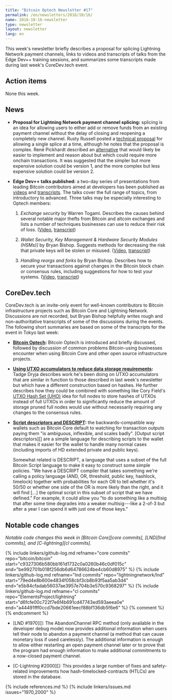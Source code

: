 ```yaml
---
title: "Bitcoin Optech Newsletter #17"
permalink: /en/newsletters/2018/10/16/
name: 2018-10-16-newsletter
type: newsletter
layout: newsletter
lang: en
---
```

This week's newsletter briefly describes a proposal for splicing
Lightning Network payment channels, links to videos and transcripts of
talks from the Edge Dev++ training sessions, and summarizes some
transcripts made during last week's CoreDev.tech event.

## Action items

None this week.

## News

- **Proposal for Lightning Network payment channel splicing:** splicing
  is an idea for allowing users to either add or remove funds from an
  existing payment channel without the delay of closing and reopening a
  completely new channel.  Rusty Russell posted a [technical
  proposal][complex splice] for allowing a single splice at a time,
  although he notes that the proposal is complex.   René Pickhardt
  described an [alternative][simpler splice] that would likely be easier
  to implement and reason about but which could require more onchain
  transactions.  It was suggested that the simpler but more expensive
  solution could be version 1, and the more complex but less expensive
  solution could be version 2.

- **Edge Dev++ talks published:** a two-day series of presentations from
  leading Bitcoin contributors aimed at developers has been published
  as [videos][dev vids] and [transcripts][dev transcripts].  The talks
  cover the full range of topics, from introductory to advanced.  Three
  talks may be especially interesting to Optech members:

    1. *Exchange security* by Warren Togami.  Describes the causes
       behind several notable major thefts from Bitcoin and altcoin
       exchanges and lists a number of techniques businesses can use to
       reduce their risk of loss.  ([Video][warren vid],
       [transcript][warren transcript])

    2. *Wallet Security, Key Management & Hardware Security Modules
       (HSMs)]* by Bryan Bishop.  Suggests methods for decreasing the
       risk that private keys will be stolen or misused.
       ([Video][kanzure wallet vid], [transcript][kanzure wallet
       transcript])

    3. *Handling reorgs and forks* by Bryan Bishop.  Describes how to
       secure your transactions against changes in the Bitcoin block
       chain or consensus rules, including suggestions for how to test
       your systems.  ([Video][kanzure reorg vid], [transcript][kanzure
       reorg transcript])

## CoreDev.tech

CoreDev.tech is an invite-only event for well-known contributors to
Bitcoin infrastructure projects such as Bitcoin Core and Lightning
Network.  Discussions are not recorded, but Bryan Bishop helpfully
writes rough and non-authoritative transcripts of some of the
discussions during the events.  The following short summaries are based
on some of the transcripts for the event in Tokyo last week:

- **[Bitcoin Optech][optech transcript]:** Bitcoin Optech is introduced
  and briefly discussed, followed by discussion of common problems
  Bitcoin-using businesses encounter when using Bitcoin Core and other
  open source infrastructure projects.

- **[Using UTXO accumulators to reduce data storage
  requirements][utreexo]:** Tadge Dryja describes work he's been doing
  on UTXO accumulators that are similar in function to those described
  in last week's newsletter but which have a different construction
  based on hashes.  He further describes how they could be combined with
  something like Cory Field's [UTXO Hash Set (UHO)][UHO] idea for full
  nodes to store hashes of UTXOs instead of full UTXOs in order to
  significantly reduce the amount of storage pruned full nodes would use
  without necessarily requiring any changes to the consensus rules.

- **[Script descriptors and DESCRIPT][]:** the backwards-compatible way
  wallets such as Bitcoin Core default to watching for transaction
  outputs paying them "is ambiguous, inflexible, and scales badly".
  [Output script descriptors][] are a simple language for describing
  scripts to the wallet that makes it easier for the wallet to handle
  many normal cases (including imports of HD extended private and public
  keys).

    Somewhat related is DESCRIPT, a language that uses a subset of the
    full Bitcoin Script language to make it easy to construct some
    simple policies.  "We have a DESCRIPT compiler that takes something
    we're calling a policy language (AND, OR, threshold, public key,
    hashlock, timelock) together with probabilities for each OR to tell
    whether it's 50/50 or whether one side of the OR is more likely than
    the right, and it will find [...] the optimal script in this subset
    of script that we have defined."  For example, it could allow you
    "to do something like a multisig that after some time degrades into
    a weaker multisig---like a 2-of-3 but after a year I can spend it
    with just one of those keys."

## Notable code changes

*Notable code changes this week in [Bitcoin Core][core commits],
[LND][lnd commits], and [C-lightning][cl commits].*

{% include linkers/github-log.md
  refname="core commits"
  repo="bitcoin/bitcoin"
  start="c9327306b580bb161d1732c0a0260b46c0df015c"
  end="be992701b018f256db6d64786624be4cb60d8975"
%}
{% include linkers/github-log.md
  refname="lnd commits"
  repo="lightningnetwork/lnd"
  start="79ed4e8b600e4834f058cbf3cb8b93f5aa5ab3d4"
  end="e5b84cfadab56037ae3957e704b3e570c9368297"
%}
{% include linkers/github-log.md
  refname="cl commits"
  repo="ElementsProject/lightning"
  start="d6fcfe00c722f7e6f4b691cd47743ed593aeea0e"
  end="a44491fff0ccd7bde20661eecf88bf136db5f6e6"
%}
{% comment %}<!-- last secp256k1 commit checked: 1e6f1f5ad5e7f1e3ef79313ec02023902bf8175c -->{% endcomment %}

- [LND #1970][]: The AbandonChannel RPC method (only available in the
  developer debug mode) now provides additional information when users
  tell their node to abandon a payment channel (a method that can cause
  monetary loss if used carelessly).  The additional information is
  enough to allow either restarting an open payment channel later or to
  prove that the program had enough information to make additional
  commitments to a now-closed payment channel.

- [C-Lightning #2000][]: This provides a large number of fixes and
  safety-related improvements how hash-timelocked-contracts (HTLCs) are
  stored in the database.

{% include references.md %}
{% include linkers/issues.md issues="1970,2000" %}

[complex splice]: https://lists.linuxfoundation.org/pipermail/lightning-dev/2018-October/001434.html
[simpler splice]: https://lists.linuxfoundation.org/pipermail/lightning-dev/2018-October/001437.html
[script descriptors and descript]: https://diyhpl.us/wiki/transcripts/bitcoin-core-dev-tech/2018-10-08-script-descriptors/
[utreexo]: https://diyhpl.us/wiki/transcripts/bitcoin-core-dev-tech/2018-10-08-utxo-accumulators-and-utreexo/
[optech transcript]: https://diyhpl.us/wiki/transcripts/bitcoin-core-dev-tech/2018-10-09-bitcoin-optech/
[dev vids]: https://www.youtube.com/channel/UCywSzGiWWcUG1gTp45YdPUQ/videos
[dev transcripts]: https://diyhpl.us/wiki/transcripts/scalingbitcoin/tokyo-2018/edgedevplusplus/
[warren transcript]: https://diyhpl.us/wiki/transcripts/scalingbitcoin/tokyo-2018/edgedevplusplus/protecting-yourself-and-your-business/
[warren vid]: https://youtu.be/iPt2ekHoEy8
[kanzure wallet transcript]: https://diyhpl.us/wiki/transcripts/scalingbitcoin/tokyo-2018/edgedevplusplus/wallet-security/
[kanzure wallet vid]: https://youtu.be/WcOIXsOLJ3w?t=3552
[kanzure reorg transcript]: http://diyhpl.us/wiki/transcripts/scalingbitcoin/tokyo-2018/edgedevplusplus/reorgs/
[kanzure reorg vid]: https://youtu.be/EUUQbveGF5E?t=4
[UHO]: https://lists.linuxfoundation.org/pipermail/bitcoin-dev/2018-May/015967.html
